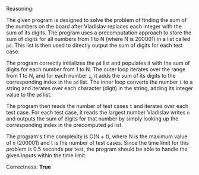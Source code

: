 Reasoning:

The given program is designed to solve the problem of finding the sum of the numbers on the board after Vladislav replaces each integer with the sum of its digits. The program uses a precomputation approach to store the sum of digits for all numbers from 1 to N (where N is 200001) in a list called `pd`. This list is then used to directly output the sum of digits for each test case.

The program correctly initializes the `pd` list and populates it with the sum of digits for each number from 1 to N. The outer loop iterates over the range from 1 to N, and for each number `i`, it adds the sum of its digits to the corresponding index in the `pd` list. The inner loop converts the number `i` to a string and iterates over each character (digit) in the string, adding its integer value to the `pd` list.

The program then reads the number of test cases `t` and iterates over each test case. For each test case, it reads the largest number Vladislav writes `n` and outputs the sum of digits for that number by simply looking up the corresponding index in the precomputed `pd` list.

The program's time complexity is O(N + t), where N is the maximum value of `n` (200001) and t is the number of test cases. Since the time limit for this problem is 0.5 seconds per test, the program should be able to handle the given inputs within the time limit.

Correctness: **True**